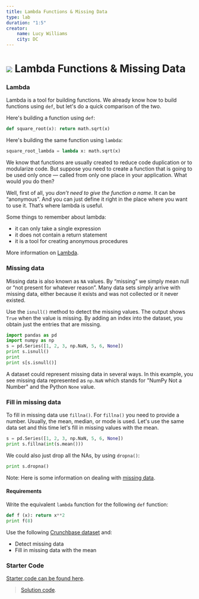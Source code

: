 ```yaml
---
title: Lambda Functions & Missing Data
type: lab
duration: "1:5"
creator:
    name: Lucy Williams
    city: DC
---
```


# ![](https://ga-dash.s3.amazonaws.com/production/assets/logo-9f88ae6c9c3871690e33280fcf557f33.png) Lambda Functions & Missing Data

### Lambda

Lambda is a tool for building functions. We already know how to build functions
using `def`, but let's do a quick comparison of the two.


Here's building a function using `def`:
```Python
def square_root(x): return math.sqrt(x)
```

Here's building the same function using `lambda`:
```Python
square_root_lambda = lambda x: math.sqrt(x)
```

We know that functions are usually created to reduce code duplication or to modularize code. But suppose you need to create a function that is going to be used only once — called from only one place in your application. What would you do then?

Well, first of all, you *don’t need to give the function a name*. It can be “anonymous”. And you can just define it right in the place where you want to use it. That’s where lambda is useful.

Some things to remember about lambda:
- it can only take a single expression
- it does not contain a return statement
- it is a tool for creating anonymous procedures

More information on [Lambda](https://pythonconquerstheuniverse.wordpress.com/2011/08/29/lambda_tutorial/).


### Missing data

Missing data is also known as `NA` values.  By “missing” we simply mean null or “not present for whatever reason”. Many data sets simply arrive with missing data, either because it exists and was not collected or it never existed.

Use the `isnull()` method to detect the missing values. The output shows `True` when the value is missing. By adding an index into the dataset, you obtain just the entries that are missing.

```Python
import pandas as pd
import numpy as np
s = pd.Series([1, 2, 3, np.NaN, 5, 6, None])
print s.isnull()
print
print s[s.isnull()]
```
A dataset could represent missing data in several ways. In this example, you see missing data represented as `np.NaN` which stands for "NumPy Not a Number" and the Python `None` value.


### Fill in missing data

To fill in missing data use `fillna()`. For `fillna()` you need to provide a number. Usually, the mean, median, or mode is used. Let's use the same data set and this time let's fill in missing values with the mean.

```Python
s = pd.Series([1, 2, 3, np.NaN, 5, 6, None])
print s.fillna(int(s.mean()))
```

We could also just drop all the NAs, by using `dropna()`:
```Python
print s.dropna()
```

Note: Here is some information on dealing with [missing data](http://pandas.pydata.org/pandas-docs/stable/missing_data.html).


#### Requirements

Write the equivalent `lambda` function for the following `def` function:

```Python
def f (x): return x**2
print f(8)
```

Use the following [Crunchbase dataset](https://raw.githubusercontent.com/suneel0101/lesson-plan/master/crunchbase_monthly_export.csv) and:

- Detect missing data
- Fill in missing data with the mean

### Starter Code

[Starter code can be found here](./code/starter-code/w2-3.4-starter.ipynb).

> [Solution code](./code/solution-code/w2-3.4-solution.ipynb).
